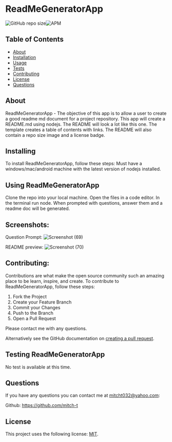 # ReadMeGeneratorApp

<!--- These are examples. See https://shields.io for others or to customize this set of shields. You might want to include dependencies, project status and licence info here --->
![GitHub repo size](https://img.shields.io/github/repo-size/mitch-t/ReadMeGeneratorApp)![APM](https://img.shields.io/apm/l/test?style=for-the-badge)

<!-- TABLE OF CONTENTS -->
## Table of Contents

* [About](#about)
* [Installation](#installation)
* [Usage](#usage)
* [Tests](#tests)
* [Contributing](#contributing)
* [License](#license)
* [Questions](#questions) 

## About 
ReadMeGeneratorApp - The objective of this app is to allow a user to create a good readme md document for a project repository. This app will create a README.md using nodejs. The README will look a lot like this one. The template creates a table of contents with links. The README will also contain a repo size image and a license badge.

## Installing 
To install ReadMeGeneratorApp, follow these steps: Must have a windows/mac/android machine with the latest version of nodejs installed.

## Using ReadMeGeneratorApp
Clone the repo into your local machine. Open the files in a code editor. In the terminal run node. When prompted with questions, answer them and a readme doc will be generated.

## Screenshots:
Question Prompt:
![Screenshot (69)](https://user-images.githubusercontent.com/66184450/95547957-eecd5a80-09b8-11eb-95b0-aa0d01b46bf8.png)

README preview:
![Screenshot (70)](https://user-images.githubusercontent.com/66184450/95548204-731fdd80-09b9-11eb-83b0-d7c8c5736655.png)

## Contributing:

Contributions are what make the open source community such an amazing place to be learn, inspire, and create. 
To contribute to ReadMeGeneratorApp, follow these steps:
1. Fork the Project
2. Create your Feature Branch 
3. Commit your Changes 
4. Push to the Branch 
5. Open a Pull Request

Please contact me with any questions.

Alternatively see the GitHub documentation on [creating a pull request](https://help.github.com/en/github/collaborating-with-issues-and-pull-requests/creating-a-pull-request).


## Testing ReadMeGeneratorApp
No test is available at this time.

## Questions
If you have any questions you can contact me at mitcht032@yahoo.com:

Github: https://github.com/mitch-t

## License

This project uses the following license: [MIT](<link>).
